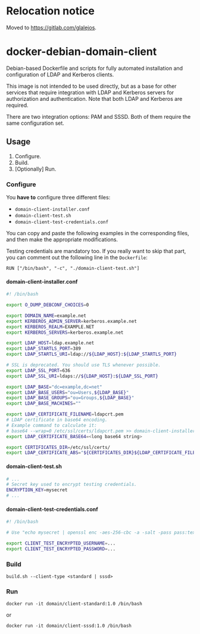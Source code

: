 # Relocation notice

Moved to https://gitlab.com/glalejos.

# docker-debian-domain-client

Debian-based Dockerfile and scripts for fully automated installation and configuration of LDAP and Kerberos clients.

This image is not intended to be used directly, but as a base for other services that require integration with LDAP and Kerberos servers for authorization and authentication. Note that both LDAP and Kerberos are required.

There are two integration options: PAM and SSSD. Both of them require the same configuration set.

## Usage

1. Configure.
2. Build.
3. [Optionally] Run.

### Configure
You **have to** configure three different files:
* `domain-client-installer.conf`
* `domain-client-test.sh`
* `domain-client-test-credentials.conf`

You can copy and paste the following examples in the corresponding files, and then make the appropriate modifications.

Testing credentials are mandatory too. If you really want to skip that part, you can comment out the following line in the `Dockerfile`:
```Dockefile
RUN ["/bin/bash", "-c", "./domain-client-test.sh"]
```

#### domain-client-installer.conf
```bash
#! /bin/bash

export O_DUMP_DEBCONF_CHOICES=0

export DOMAIN_NAME=example.net
export KERBEROS_ADMIN_SERVER=kerberos.example.net
export KERBEROS_REALM=EXAMPLE.NET
export KERBEROS_SERVERS=kerberos.example.net

export LDAP_HOST=ldap.example.net
export LDAP_STARTLS_PORT=389
export LDAP_STARTLS_URI=ldap://${LDAP_HOST}:${LDAP_STARTLS_PORT}

# SSL is deprecated. You should use TLS whenever possible.
export LDAP_SSL_PORT=636
export LDAP_SSL_URI=ldaps://${LDAP_HOST}:${LDAP_SSL_PORT}

export LDAP_BASE="dc=example,dc=net"
export LDAP_BASE_USERS="ou=Users,${LDAP_BASE}"
export LDAP_BASE_GROUPS="ou=Groups,${LDAP_BASE}"
export LDAP_BASE_MACHINES=""

export LDAP_CERTIFICATE_FILENAME=ldapcrt.pem
# LDAP certificate in base64 encoding.
# Example command to calculate it:
# base64 --wrap=0 /etc/ssl/certs/ldapcrt.pem >> domain-client-installer.conf
export LDAP_CERTIFICATE_BASE64=<long base64 string>

export CERTIFICATES_DIR=/etc/ssl/certs/
export LDAP_CERTIFICATE_ABS="${CERTIFICATES_DIR}${LDAP_CERTIFICATE_FILENAME}"
```

#### domain-client-test.sh
```bash
# ...
# Secret key used to encrypt testing credentials.
ENCRYPTION_KEY=mysecret
# ...
```

#### domain-client-test-credentials.conf
```bash
#! /bin/bash

# Use "echo mysecret | openssl enc -aes-256-cbc -a -salt -pass pass:texttoencrypt" to encrypt data.

export CLIENT_TEST_ENCRYPTED_USERNAME=...
export CLIENT_TEST_ENCRYPTED_PASSWORD=...
```

### Build

```
build.sh --client-type <standard | sssd> 
```

### Run

```
docker run -it domain/client-standard:1.0 /bin/bash
```
or
```
docker run -it domain/client-sssd:1.0 /bin/bash
```

